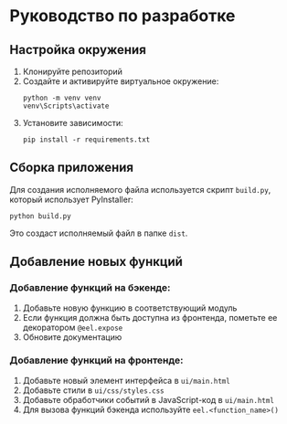 # Руководство по разработке

## Настройка окружения

1. Клонируйте репозиторий
2. Создайте и активируйте виртуальное окружение:
   ```
   python -m venv venv
   venv\Scripts\activate
   ```
3. Установите зависимости:
   ```
   pip install -r requirements.txt
   ```

## Сборка приложения

Для создания исполняемого файла используется скрипт `build.py`, который использует PyInstaller:

```
python build.py
```

Это создаст исполняемый файл в папке `dist`.

## Добавление новых функций

### Добавление функций на бэкенде:
1. Добавьте новую функцию в соответствующий модуль
2. Если функция должна быть доступна из фронтенда, пометьте ее декоратором `@eel.expose`
3. Обновите документацию

### Добавление функций на фронтенде:
1. Добавьте новый элемент интерфейса в `ui/main.html`
2. Добавьте стили в `ui/css/styles.css`
3. Добавьте обработчики событий в JavaScript-код в `ui/main.html`
4. Для вызова функций бэкенда используйте `eel.<function_name>()`
